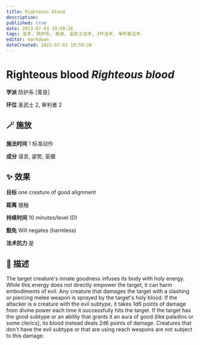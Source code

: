 ```yaml
---
title: Righteous blood
description: 
published: true
date: 2023-07-03 19:59:28
tags: 法术, 防护系, 善良, 圣武士法术, 2环法术, 审判者法术
editor: markdown
dateCreated: 2023-07-03 19:59:28
---
```


# **Righteous blood** *Righteous blood*

**学派** 防护系 \[善良\] 

**环位** 圣武士 2, 审判者 2

## 🪄 施放

**施法时间** 1 标准动作

**成分** 语言, 姿势, 圣徽

## ✨ 效果 

**目标** one creature of good alignment 

**距离** 接触  

**持续时间** 10 minutes/level (D) 

**豁免** Will negates (harmless)

**法术抗力** 是

## 📖 描述

The target creature's innate goodness infuses its body with holy energy. While this energy does not directly empower the target, it can harm embodiments of evil. Any creature that damages the target with a slashing or piercing melee weapon is sprayed by the target's holy blood. If the attacker is a creature with the evil subtype, it takes 1d6 points of damage from divine power each time it successfully hits the target. If the target has the good subtype or an ability that grants it an aura of good (like paladins or some clerics), its blood instead deals 2d6 points of damage. Creatures that don't have the evil subtype or that are using reach weapons are not subject to this damage.
    